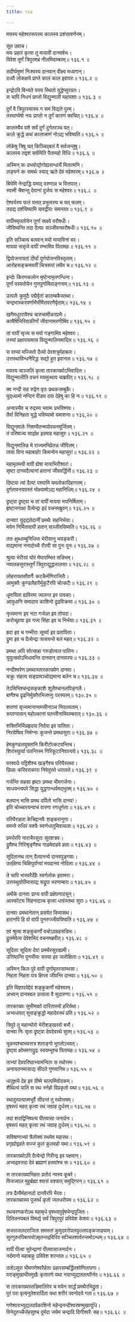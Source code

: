 ```yaml
---
title: १३६

---
```

मयस्य महेश्वररूपस्य कालस्य प्रशंसावर्णनम्।  
  
सूत उवाच।  
मयः प्रहारं कृत्वा तु मायावी दानवर्षभः।  
विवेश तूर्णं त्रिपुरमभ्रं नीलमिवाम्बरम्॥ १३६.१ ॥  
  
सदीर्घमुष्णं निःश्वस्य दानवान्‌ वीक्ष्य मध्यगान्।  
दध्यौ लोकक्षये प्राप्ते कालं काल इवापरः॥ १३६.२ ॥  
  
इन्द्रोऽपि बिभ्यते यस्य स्थितो युद्धेप्सुरग्रतः।  
स चापि निधनं प्राप्तो विद्युन्माली महायशाः॥ १३६.३ ॥  
  
दुर्गं वै त्रिपुरस्यास्य न समं विद्यते पुरम्।  
तस्याप्येषो नयः प्राप्तो न दुर्गं कारणं क्वचित्॥ १३६.४ ॥  
  
कालस्यैव वशे सर्वं दुर्गं दुर्गतरञ्च यत्।  
काले क्रुद्धे कथं कालात्त्राणं नोऽद्य भविष्यति॥ १३६.५ ॥  
  
लोकेषु त्रिषु यत् किञ्चिद्‌बलं वै सर्वजन्तुषु।  
कालस्य तद्वशं सर्वमिति पैतामहो विधिः॥ १३६.६ ॥  
  
अस्मिन् कः प्रभवोद्योगोह्यसन्धार्ये मितात्मनि।  
लङ्घने कः समर्थः स्याद् ऋते देवं महेश्वरम्॥ १३६.७ ॥  
  
बिभेमि नेन्द्राद्धि यमाद् वरुणान्न च वित्तपात्।  
स्वामी चैषान्तु देवानां दुर्जयः स महेश्वरः॥ १३६.८ ॥  
  
ऐश्वर्यस्य फलं यत्तत् प्रभुत्वस्य च यत् फलम्।  
तदद्य दर्शयिष्यामि यावद्वीराः समन्ततः॥ १३६.९ ॥  
  
वापीममृततोयेन पूर्णा स्रक्ष्ये वरौषधीः।  
जीविष्यन्ति तदा दैत्याः सञ्जीवनवरौषधीः॥ १३६.१० ॥  
  
इति सञ्चित्य बलवान् मयो मायाविनां वरः।  
मायया ससृजे वापीं रम्भामिव पितामहः॥ १३६.११ ॥  
  
द्वियोजनायतां दीर्घां पूर्णयोजनविस्तृताम्।  
आरोहसङ्क्रमवतीं चित्ररूपां तथैव च॥ १३६.१२ ॥  
  
इन्दोः किरणकल्पेन मृष्टेनामृतगन्धिना।  
पूर्णां परमतोयेन गुणपूर्णामिवाङ्गनाम्॥ १३६.१३ ॥  
  
उत्पलैः कुमुदैः पद्मैर्वृतां कादम्बकैस्तथा।  
चन्द्रभास्करवर्णाभैर्भीमैरावरणैर्वृताम्॥ १३६.१४ ॥  
  
खगैमधुररावैश्च चारुचामीकरप्रभैः।  
कामैषिभिरिवाकीर्णां जीवानामरणीमिव॥ १३६.१५ ॥  
  
तां वापीं सृज्य स मयो गङ्गामिव महेश्वरः।  
तस्यां प्रक्षापयामास विद्युन्मालिनमादितः॥ १३६.१६ ॥  
  
स वाप्यां मज्जितो दैत्यो देवशत्रुर्महाबलः।  
उत्तस्थाविन्धनैरिद्धः सद्यो हुत इवानलः॥ १३६.१७ ॥  
  
मयस्य चाञ्जलिं कृत्वा तारकाख्योऽभिवादितः।  
विद्युन्मालीति वचनं मयमुत्थाय चाब्रवीत्॥ १३६.१८ ॥  
  
क्व नन्दी सह रुद्रेण वृतः प्रथकजम्बुकैः।  
युद्‌ध्यामो नन्दिनं पीड्य दया देहेषु का हि नः॥ १३६.१९ ॥  
  
अन्वास्यैव च रुद्रस्य भवामः प्रभविष्णवः।  
तैर्वा विनिहता युद्धे भविष्यामो यमाशनाः॥ १३६,२० ॥  
  
विद्युन्‌मालेः निशम्यैतन्मयोवचनमूर्जितम्।  
तं परिष्वज्य सार्द्राक्ष इदमाह महासुरः॥ १३६.२१ ॥  
  
विद्युन्‌मालिन्न मे राज्यमभिप्रेतन्न जीवितम्।  
त्वया विना महाबाहो! किमन्येन महासुर!॥ १३६.२२ ॥  
  
महामृतमयी वापी ह्येषा मायाभिरीश्वर!।  
सृष्टा दानवदैत्यानां हतानां जीववर्द्धिनी॥ १३६.२३ ॥  
  
दिष्ट्या त्वां दैत्य! पश्यामि यमलोकादिहागतम्।  
दुर्गतावनयग्रस्तं भोक्ष्यामोऽद्य महानिधिम्॥ १३६.२४ ॥  
  
द्रृष्ट्वा द्रृष्ट्वा च तां वापीं मायया मयनिर्मिताम्।  
हृष्टाननाक्षा दैत्येन्द्रा इदं वचनमब्रुवन्॥ १३६.२५ ॥  
  
दानवा! युद्‌द्यतेदानीं प्रमथैः सहनिर्भयाः।  
मयेन निर्मितावापी हतान् सञ्जीवयिष्यति॥ १३६.२६ ॥  
  
ततः क्षुब्धाम्बुनिधिभा भेरीसानु भयङ्करी।  
वाद्यमाना ननादोच्चै रौरवी सा पुनः पुनः॥ १३६.२७ ॥  
  
श्रुत्वा भेरीरवं घोरं मेघारम्भित सन्निभम्।  
न्यपतन्नसुरास्तूर्णं त्रिपुराद्युद्धलालसाः॥ १३६.२८ ॥  
  
लोहरायतसौवर्णैः कटकैर्मणिराजितैः।  
आमुक्तैः कुण्डलैहारैर्मुकुटैरपि चोत्कटैः॥ १३६.२९ ॥  
  
धूमायिता ह्यविरमा ज्वलन्त इव पावकाः।  
आयुधानि समादाय काशिनो द्रृढविक्रमाः॥ १३६.३० ॥  
  
नृत्यमाना इव नटा गर्जन्न्त इव तोयदा।  
करोच्छ्राया इव गजा सिंहा इव च निर्भयाः॥ १३६.३१ ॥  
  
ह्रदा इव च गम्भीराः सूर्य्या इव प्रतापिताः।  
द्रुमा इव च दैत्येन्द्रा त्रासयन्ते बलं महत्॥ १३६.३२ ॥  
  
प्रमथा अपि सोत्साहा गरुडोत्पात पातिनः।  
युयुत्सवोऽभिधावन्ति दानवान् दानवारयः॥ १३६.३३ ॥  
  
नन्दीश्वरेण प्रमथास्तारकाख्येण दानवाः।  
चक्रुः संहत्य सङ्ग्रामञ्चोद्यमाना बलेन च॥ १३६.३४ ॥  
  
तेऽसिभिश्चन्द्रसङ्काशैः शूलैश्चानलपिङ्गलैः।  
बाणैश्च द्रृढनिर्मुक्तैरभिजघ्नुः परस्परम्॥ १३०.३५ ॥  
  
शराणां सृज्यमानानामसीनाञ्च निपात्यताम्।  
रूपाण्यासन्‌ महोल्कानां पतन्तीनामिवाम्बरात्॥ १३०.३६ ॥  
  
शक्तिभिर्भिन्नहृदया निर्दया इव पातिताः।  
निरयेष्विव निर्मग्नाः कूजन्ते प्रमथासुराः॥ १३६.३७ ॥  
  
हेमकुण्डलयुक्तानि किरीटोत्कटवन्तिच।  
शिरांस्युर्व्या पतन्तिस्म गिरिकूटानिवात्यये॥ १३६.३८ ॥  
  
परश्वधैः पट्टिशैश्च खङ्गैश्च परिघैस्तथा।  
छिन्नाः करिवराकारा निपेतुस्ते धरातले॥ १३६.३९ ॥  
  
गर्जन्ति सहसा हृष्टाः प्रमथा भीमगर्जनाः।  
साधयन्त्यपरे सिद्धा युद्धगान्धर्वमद्भुतम्॥ १३६.४० ॥  
  
बलवान्‌ भासि प्रमथ दर्पितो भासि दानव!।  
इति चोच्चारयन्वाचं वारणा रणधूर्गताः॥ १३६.४१ ॥  
  
परिघैराहता केचिद्दानवैः शङ्करानुगाः।  
वमन्ते रुधिरं वक्त्रैः स्वर्णधातुमिवाचलाः॥ १३६.४२ ॥  
  
प्रमधैरपि नाराचैरसुराः सुरशत्रवः।  
द्रुमैश्च गिरिश्रृङ्गैश्च गाढमेवाहवे हताः॥ १३६.४३ ॥  
  
सूदितानथ तान् दैत्यानन्ये दानवपुङ्गवाः।  
उत्‌क्षिप्य चिक्षिपुर्वाप्यां मयदानव नोदिताः॥ १३६.४४ ॥  
  
ते चापि भास्वरैर्देहैः स्वर्गलोक इवामराः।  
उत्तस्थुर्वापीमासाद्य सद्रूपा भरणाम्बराः॥ १३६.४५ ॥  
  
अथैके दानवाः प्राप्य वापी प्रक्षेपणादसून्।  
आस्फोट्य सिंहनादञ्च कृत्वा धावंस्तथा सुराः॥ १३६.४६ ॥  
  
दानवाः प्रमथानेतान् प्रसर्पत किमासथ।  
हतानपि हि वो वापी पुनरुज्जीवयिष्यति॥ १३६.४७ ॥  
  
एवं श्रुत्वा शङ्कुकर्णो वचोऽग्रग्रहसन्निभः।  
द्रुतमेवेत्य देवेशमिदं वचनमब्रवीत्॥ १३६.४८ ॥  
  
सूदिताः सूदिता देव! प्रमथैरसुराह्यमी।  
उत्तिष्ठन्ति पुनर्भीमाः सस्या इव जलोक्षिताः॥ १३६.४९ ॥  
  
अस्मिन् किल पुरे वापी पूर्णामृतरसाम्भसा।  
निहता निहता यत्र क्षिप्ता जीवन्ति दानवाः॥ १३६.५० ॥  
  
इति विज्ञापयेद्देवं शङ्कुकर्णो महेश्वरम्।  
अभवन् दानवबल उत्पाता वै सुदारुणाः॥ १३६.५१ ॥  
  
तारकाख्यः सुभीमाक्षो दारितास्यो हरिर्यथा।  
अभ्यधावत् सुसङ्क्रुद्धो महादेवरथं प्रति॥ १३६.५२ ॥  
  
त्रिपुरे तु महान्घोरो भेरीशङ्खरवो बभौ।  
दानवा निः सृता द्रृष्ट्वा देवदेवरथे सुरम्॥ १३६.५३ ॥  
  
भूकम्पश्चाभवत्तत्र शताङ्गो भूगतोऽभवत्।  
द्रृष्ट्वा क्षोभमगाद्रुद्रः स्वयम्भूश्च पितामहः॥ १३६.५४ ॥  
  
ताभ्यां देववरिष्ठाभ्यामन्वितः स रथोत्तमः।  
अनायतनमासाद्य सीदते गुणवानिव॥ १३६.५५ ॥  
  
धातुक्षये देह इव ग्रीष्मे चाल्पमिवोदकम्।  
शैथिल्यं याति स रथः स्नेहो विप्रकृतो यथा॥ १३६.५६ ॥  
  
रथादुत्पत्यात्मभूर्वै सीदन्तं तु रथोत्तमम्।  
वृषरूपं महत् कृत्वा रथं जग्राह दुर्धरम्॥ १३६.५७ ॥  
  
तदा शराद्विनिष्पत्य पीतवासा जनार्दनः।  
वृषरूपं महत् कृत्वा रथं जग्राह दुर्धरम्॥ १३६.५८ ॥  
  
सविषाणाभ्यां त्रैलोक्यं रथमेव महारथः।  
प्रगृह्योद्वहते सज्जं कुलं कुलवहो यथा॥ १३६.५९ ॥  
  
तारकाख्योऽपि दैत्येन्द्रो गिरीन्द्र इव पक्षवान्।  
अभ्यद्रवत्तदा देवं ब्रह्माणं हतवांश्च सः॥ १३६.६० ॥  
  
स तारकाख्याभिहतः प्रतोदं न्यस्य कूबरे।  
विजज्वाल मुहुर्ब्रह्मा श्वासं वक्त्रात् समुद्गिरन्॥ १३६.६१ ॥  
  
तत्र दैत्यैर्महानादो दानवैरपि भैरवः।  
तारकाख्यस्य पूजार्थं कृतो जलधरोपमः॥ १३६.६२ ॥  
  
रथचरणकरोऽथ महामृधे वृषभवपुर्वृषभेन्द्रपूजितः।  
दितितनयबलं विमर्द्य सर्वं त्रिपुरपुरं प्रविवेश केशवः॥ १३६.६३ ॥  
  
सजलजलदराजिता समस्तां कुमुदवरोपलफुल्लपङ्कजाढ्याम्।  
सुरगुरुरपिबत्पयोऽमृतन्तद्रविरिव सञ्चितशार्वरन्तमोऽन्धम्॥ १३६.६४ ॥  
  
वापीं पीत्वा सुरेन्द्राणां पीतवासाजनार्दनः।  
नर्दमानो महाबाहुः प्रविवेश शरन्ततः॥ १३६.६५ ॥  
  
ततोऽसुरा भीमगणेश्वरैर्हताः प्रहारसम्बर्द्धितशोणितापगाः।  
पराङ्मुखाभीममुखैः कृतारणे यथा नयाभ्युद्यततत्परैर्नरः॥ १३६.६६ ॥  
  
स तारकाख्यस्तडिमालिरेव च मयेन सार्द्धं प्रमथैरभिद्रुता।  
पुरं परा वृत्यनुतेशरार्दिता यथा शरीरं पवनोदये गता॥ १३६.६७ ॥  
  
गणेश्वराभ्युद्यतदर्पकाशिनो महेन्द्रनन्दीश्वरषण्मुखायुधि।  
विनेदुरुच्चैर्जहसुश्च दुर्मदा जयेम चन्द्रादि दिगीश्वरैः सह॥ १३६.६८ ॥